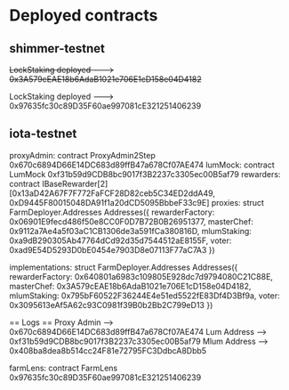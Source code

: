 # Deployed contracts

## shimmer-testnet

~~LockStaking deployed ---> 0x3A579cEAE18b6AdaB1021e706E1cD158e04D4182~~

LockStaking deployed ---> 0x97635fc30c89D35F60ae997081cE321251406239


## iota-testnet

proxyAdmin: contract ProxyAdmin2Step 0x670c6894D66E14DC683d89ffB47a678Cf07AE474
lumMock: contract LumMock 0xf31b59d9CDB8bc9017f3B2237c3305ec00B5af79
rewarders: contract IBaseRewarder[2] [0x13aD42A67F7F772FaFCF28D82ceb5C34ED2ddA49, 0xD9445F80015048DA91f1a20dCD5095BbbeF33c9E]
proxies: struct FarmDeployer.Addresses Addresses({ rewarderFactory: 0x06901E9fecd486f50e8CC0F0D7B72B0B26951377, masterChef: 0x9112a7Ae4a5f03aC1CB1306de3a591fCa380816D, mlumStaking: 0xa9dB290305Ab47764dCd92d35d7544512aE8155F, voter: 0xad9E54D5293D0bE0454e7903D8e07113F77aC7A3 })


implementations: struct FarmDeployer.Addresses Addresses({ rewarderFactory: 0x640801a6983c109805E928dc7d9794080C21C88E, masterChef: 0x3A579cEAE18b6AdaB1021e706E1cD158e04D4182, mlumStaking: 0x795bF60522F36244E4e51ed5522fE83Df4D3Bf9a, voter: 0x3095613eAf5A62c93C0981f39B0b2Bb2C799eD13 })

== Logs ==
  Proxy Admin --> 0x670c6894D66E14DC683d89ffB47a678Cf07AE474
  Lum Address --> 0xf31b59d9CDB8bc9017f3B2237c3305ec00B5af79
  Mlum Address --> 0x408ba8dea8b514cc24F81e72795FC3DdbcA8Dbb5


farmLens: contract FarmLens 0x97635fc30c89D35F60ae997081cE321251406239